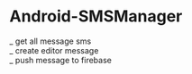 # Android-SMSManager

_ get all message sms <br>
_ create editor message <br>
_ push message to firebase <br>

